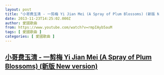 ```yaml
---
layout: post
title: "小哥费玉清 - 一剪梅 Yi Jian Mei (A Spray of Plum Blossoms) (新版 New version)"
date: 2013-11-23T14:25:02.000Z
author: 愛國歌曲
from: https://www.youtube.com/watch?v=rmpIAyb5auM
tags: [ 愛國歌曲 ]
categories: [ 愛國歌曲 ]
---
```

<!--1385216702000-->
[小哥费玉清 - 一剪梅 Yi Jian Mei (A Spray of Plum Blossoms) (新版 New version)](https://www.youtube.com/watch?v=rmpIAyb5auM)
------

<div>

</div>
